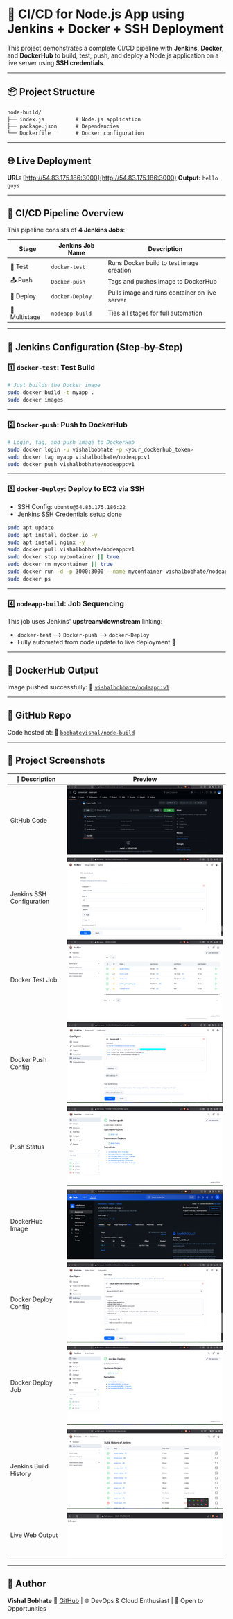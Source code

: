 # 🚀 CI/CD for Node.js App using Jenkins + Docker + SSH Deployment

This project demonstrates a complete CI/CD pipeline with **Jenkins**, **Docker**, and **DockerHub** to build, test, push, and deploy a Node.js application on a live server using **SSH credentials**.

---

## 📦 Project Structure

```
node-build/
├── index.js          # Node.js application
├── package.json      # Dependencies
└── Dockerfile        # Docker configuration
```

---

## 🌐 Live Deployment

**URL:** [http://54.83.175.186:3000](http://54.83.175.186:3000)
**Output:** `hello guys`

---

## 🔁 CI/CD Pipeline Overview

This pipeline consists of **4 Jenkins Jobs**:

| Stage         | Jenkins Job Name | Description                                   |
| ------------- | ---------------- | --------------------------------------------- |
| 🧪 Test       | `docker-test`    | Runs Docker build to test image creation      |
| 📤 Push       | `Docker-push`    | Tags and pushes image to DockerHub            |
| 🚀 Deploy     | `docker-Deploy`  | Pulls image and runs container on live server |
| 🔄 Multistage | `nodeapp-build`  | Ties all stages for full automation           |

---

## 🔧 Jenkins Configuration (Step-by-Step)

### 1️⃣ `docker-test`: Test Build

```bash
# Just builds the Docker image
sudo docker build -t myapp .
sudo docker images
```

---

### 2️⃣ `Docker-push`: Push to DockerHub

```bash
# Login, tag, and push image to DockerHub
sudo docker login -u vishalbobhate -p <your_dockerhub_token>
sudo docker tag myapp vishalbobhate/nodeapp:v1
sudo docker push vishalbobhate/nodeapp:v1
```

---

### 3️⃣ `docker-Deploy`: Deploy to EC2 via SSH

* SSH Config: `ubuntu@54.83.175.186:22`
* Jenkins SSH Credentials setup done

```bash
sudo apt update
sudo apt install docker.io -y
sudo apt install nginx -y
sudo docker pull vishalbobhate/nodeapp:v1
sudo docker stop mycontainer || true
sudo docker rm mycontainer || true
sudo docker run -d -p 3000:3000 --name mycontainer vishalbobhate/nodeapp:v1
sudo docker ps
```

---

### 4️⃣ `nodeapp-build`: Job Sequencing

This job uses Jenkins' **upstream/downstream** linking:

* `docker-test` ⟶ `Docker-push` ⟶ `docker-Deploy`
* Fully automated from code update to live deployment 🚀

---

## 🐳 DockerHub Output

Image pushed successfully:
🔗 [`vishalbobhate/nodeapp:v1`](https://hub.docker.com/repository/docker/vishalbobhate/nodeapp)

---

## 📂 GitHub Repo

Code hosted at:
🔗 [`bobhatevishal/node-build`](https://github.com/bobhatevishal/node-build)

---

## 📸 Project Screenshots

| 📌 Description            | Preview                                            |
| ------------------------- | -------------------------------------------------- |
| GitHub Code               | ![GitHub](./github.png)                            |
| Jenkins SSH Configuration | ![SSH Config](./ssh_key_add_in_jenkins_system.png) |
| Docker Test Job           | ![Test](./jenkins.png)                             |
| Docker Push Config        | ![Push](./config_to_push_image_dokerhub.png)       |
| Push Status               | ![Push Done](./docker_push_done.png)               |
| DockerHub Image           | ![DockerHub](./dockerhub_pushed_image.png)         |
| Docker Deploy Config      | ![Deploy](./config_deploy_on_live_server.png)      |
| Docker Deploy Job         | ![Deploy Done](./docker_deploy.png)                |
| Jenkins Build History     | ![Build History](./build_history.png)              |
| Live Web Output           | ![Webpage](./webpage.png)                          |

---


## 💬 Author

**Vishal Bobhate**
🔗 [GitHub](https://github.com/bobhatevishal) | 🌐 DevOps & Cloud Enthusiast | 💼 Open to Opportunities
